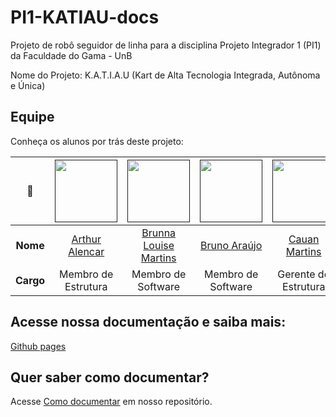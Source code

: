 # PI1-KATIAU-docs

Projeto de robô seguidor de linha para a disciplina Projeto Integrador 1 (PI1) da Faculdade do Gama - UnB

Nome do Projeto: K.A.T.I.A.U (Kart de Alta Tecnologia Integrada, Autônoma e Única)


## Equipe

Conheça os alunos por trás deste projeto:

| **📸**    | [<img src="https://avatars.githubusercontent.com/u/123188031?v=4" width=100>]() | [<img src="https://avatars.githubusercontent.com/u/98557500?v=4" width=100>]() | [<img src="https://avatars.githubusercontent.com/u/140026699?v=4" width=100>]() | [<img src="https://avatars.githubusercontent.com/u/170043939?v=4" width=100>]() | [<img src="https://avatars.githubusercontent.com/u/62055315?v=4" width=100>]() | [<img src="https://avatars.githubusercontent.com/u/48573662?v=4" width=100>]() | [<img src="https://avatars.githubusercontent.com/u/88348513?v=4" width=100>]() | [<img src="https://avatars.githubusercontent.com/u/167359708?v=4" width=100>]() | [<img src="https://avatars.githubusercontent.com/u/78875892?v=4" width=100>]() | [<img src="https://avatars.githubusercontent.com/u/167361545?v=4" width=100>]() | [<img src="https://avatars.githubusercontent.com/u/167721799?v=4" width=100>]() | [<img src="https://avatars.githubusercontent.com/u/138832176?v=4" width=100>]() | [<img src="https://avatars.githubusercontent.com/u/64806397?s=96&v=4" width=100>]() |   | [<img src="https://avatars.githubusercontent.com/u/48574832?v=4" width=100>]() | [<img src="https://avatars.githubusercontent.com/u/126091454?v=4" width=100>]() | 
|:---------:|:-------------------------------------------------------------------------------:|:------------------------------------------------------------------------------:|:-------------------------------------------------------------------------------:|:-------------------------------------------------------------------------------:|:------------------------------------------------------------------------------:|:------------------------------------------------------------------------------:|:------------------------------------------------------------------------------:|:-------------------------------------------------------------------------------:|:------------------------------------------------------------------------------:|:------------------------------------------------------------------------------:|:------------------------------------------------------------------------------:|:------------------------------------------------------------------------------:|:-----------------------------------------------------------------------------------:|:---:|:------------------------------------------------------------------------------:|:------------------------------------------------------------------------------:|
| **Nome**  | [Arthur Alencar](https://github.com/hisarxt)                                    | [Brunna Louise Martins](https://github.com/brunna-martins)                     | [Bruno Araújo](https://github.com/brunocva)                                     | [Cauan Martins](https://github.com/CauanMartins)                                | [Felipe Freire](https://github.com/FelipeFreire-gf)                            | [Gabriel Avelino](https://github.com/gabrielavelino)                           | [Gabriel Marques](https://github.com/GabrielMS00)                               | [Gabriel Rocha](https://github.com/GabrielG-Rocha)                              | [João Eduardo Rabelo](https://github.com/JoaoEduardoP)                         |  [Marcella Cristina](https://github.com/seajaill) | [Mayratan Reis](https://github.com/mayratan)  |  [Pedro A. V. Zago](https://github.com/PedroAVZago) | [Pedro Miguel dos Santos](https://github.com/pedroMADBR)                            |   | [Samuel Nogueira Bacelar](https://github.com/SamuelNoB) |  [Thales Duarte](https://github.com/thalesduarte05) | 
| **Cargo** | Membro de Estrutura                                                             | Membro de Software                                                             | Membro de Software                                                              | Gerente de Estrutura                                                            | Membro de Eletrônica                                                           | Membro de Software                                                             | Membro de Eletrônica                                                           | Subgerente Geral                                                                | Membro de Energia                             | Membro de Estrutura  |  Gerente de Energia | Grebte de Eletrônica         | Gerente Geral                                                                       |   | Gerente de Software  | Membro de Software  |   |   |



## Acesse nossa documentação e saiba mais: 
[Github pages](https://pi1-2024-1.github.io/PI1-KATIAU-docs/)

## Quer saber como documentar?

Acesse [Como documentar](https://pi1-2024-1.github.io/PI1-KATIAU-docs/como_documentar/) em nosso repositório. 


